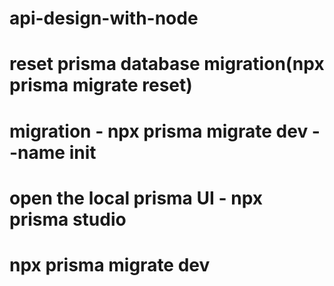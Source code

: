 # api-design-with-node

# reset prisma database migration(npx prisma migrate reset)

# migration - npx prisma migrate dev --name init

# open the local prisma UI - npx prisma studio

# npx prisma migrate dev
